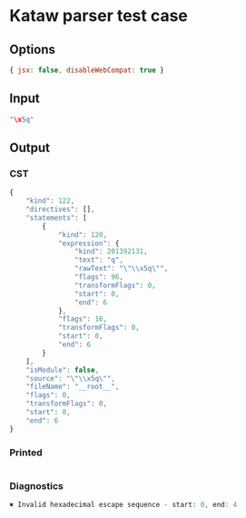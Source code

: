 # Kataw parser test case

## Options

`````js
{ jsx: false, disableWebCompat: true }
`````

## Input

`````js
"\x5q"
`````

## Output

### CST

```javascript
{
    "kind": 122,
    "directives": [],
    "statements": [
        {
            "kind": 120,
            "expression": {
                "kind": 201392131,
                "text": "q",
                "rawText": "\"\\x5q\"",
                "flags": 96,
                "transformFlags": 0,
                "start": 0,
                "end": 6
            },
            "flags": 16,
            "transformFlags": 0,
            "start": 0,
            "end": 6
        }
    ],
    "isModule": false,
    "source": "\"\\x5q\"",
    "fileName": "__root__",
    "flags": 0,
    "transformFlags": 0,
    "start": 0,
    "end": 6
}
```

### Printed

```javascript

```

### Diagnostics

```javascript
✖ Invalid hexadecimal escape sequence - start: 0, end: 4

```

